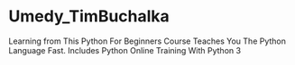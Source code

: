 # Umedy_TimBuchalka
Learning from This Python For Beginners Course Teaches You The Python Language Fast. Includes Python Online Training With Python 3
